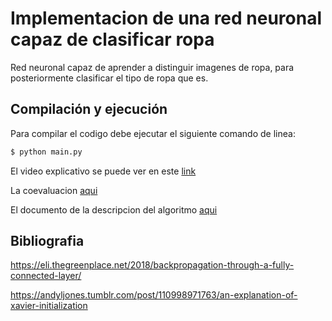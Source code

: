 # Implementacion de una red neuronal capaz de clasificar ropa

Red neuronal capaz de aprender a distinguir imagenes de ropa, para posteriormente clasificar el tipo de ropa que es. 

## Compilación y ejecución

Para compilar el codigo debe ejecutar el siguiente comando de linea:
```bash
$ python main.py 
```

El video explicativo se puede ver en este [link]()

La coevaluacion [aqui](Coevaluacion.md)

El documento de la descripcion del algoritmo [aqui]()

## Bibliografia

https://eli.thegreenplace.net/2018/backpropagation-through-a-fully-connected-layer/

https://andyljones.tumblr.com/post/110998971763/an-explanation-of-xavier-initialization
